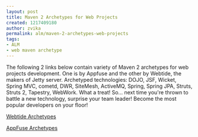```yaml
---
layout: post
title: Maven 2 Archetypes for Web Projects
created: 1217409180
author: zvika
permalink: alm/maven-2-archetypes-web-projects
tags:
- ALM
- web maven archetype
---
```

<p>The following 2 links below contain variety of Maven 2 archetypes for web projects development. One is by Appfuse and the other by Webtide, the makers of Jetty server. Archetyped technologies: DOJO, JSF, Wicket, Spring MVC, cometd, DWR, SiteMesh, ActiveMQ, Spring, Spring JPA, Struts, Struts 2, Tapestry, WebWork. What a treat! So... next time you're thrown to battle a new technology, surprise your team leader! Become the most popular developers on your floor!</p> <p><a href="http://www.webtide.com/resources.jsp">Webtide Archetypes</a></p><p><a href="http://appfuse.org/display/APF/AppFuse+QuickStart">AppFuse Archetypes</a></p>
